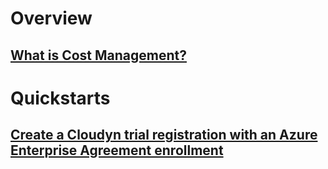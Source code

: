 # Overview
## [What is Cost Management?](overview.md)

# Quickstarts
## [Create a Cloudyn trial registration with an Azure Enterprise Agreement enrollment](quick-register-ea.md)

<!---
## [Create a Cloudyn trial registration with an Azure Cloud Solution Provider (CSP) account](quick-register-csp.md)
## [Create a Cloudyn trial registration with a standard Azure subscription (web direct)](quick-register-azure-sub.md)

# Tutorials
## [View cost data from all clouds](tutorial-1-view-cost-data.md)
## [Analyze cloud usage and costs](tutorial-2-analyze-usage.md)
## [Track usage and cost trends](tutorial-3-track-usage.md)
## [Detect anomalies and usage inefficiencies](tutorial-4-detect-anomalies.md)
## [Forecast future spending using historical data](tutorial-5-forecast-spending)
## [Use custom tags to allocate costs](tutorial-6-use-custom-tags.md)
## [Create showback and chargeback reports](tutorial-7-showback-chargeback.md)
## [Assign teams access to cost management data](tutorial-8-assign-teams.md)
## [Create alerts for unusual spending or overspending](tutorial-9-create-alerts.md)
## [Determine optimal VM needs and identify idle VMs](tutorial-10-idle-vms.md)
## [Improve AWS Reserved Instance Management use](tutorial-11-reserved-instance-mgt)

--->
